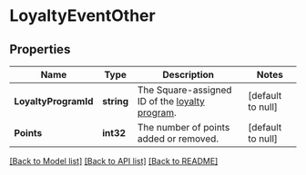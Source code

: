 # LoyaltyEventOther

## Properties
Name | Type | Description | Notes
------------ | ------------- | ------------- | -------------
**LoyaltyProgramId** | **string** | The Square-assigned ID of the [loyalty program](https://developer.squareup.com/reference/square_2024-01-18/objects/LoyaltyProgram). | [default to null]
**Points** | **int32** | The number of points added or removed. | [default to null]

[[Back to Model list]](../README.md#documentation-for-models) [[Back to API list]](../README.md#documentation-for-api-endpoints) [[Back to README]](../README.md)

